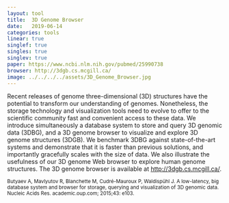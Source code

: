 ```yaml
---
layout: tool
title:  3D Genome Browser
date:   2019-06-14
categories: tools
linear: true
singlef: true
singles: true
singlev: true
paper: https://www.ncbi.nlm.nih.gov/pubmed/25990738
browser: http://3dgb.cs.mcgill.ca/
image: ../../../../assets/3D_Genome_Browser.jpg
---
```


Recent releases of genome three-dimensional (3D) structures have the potential to transform our understanding of genomes. Nonetheless, the storage technology and visualization tools need to evolve to offer to the scientific community fast and convenient access to these data. We introduce simultaneously a database system to store and query 3D genomic data (3DBG), and a 3D genome browser to visualize and explore 3D genome structures (3DGB). We benchmark 3DBG against state-of-the-art systems and demonstrate that it is faster than previous solutions, and importantly gracefully scales with the size of data. We also illustrate the usefulness of our 3D genome Web browser to explore human genome structures. The 3D genome browser is available at http://3dgb.cs.mcgill.ca/.

<small>Butyaev A, Mavlyutov R, Blanchette M, Cudré-Mauroux P, Waldispühl J. A low-latency, big database system and browser for storage, querying and visualization of 3D genomic data. Nucleic Acids Res. academic.oup.com; 2015;43: e103.</small>
